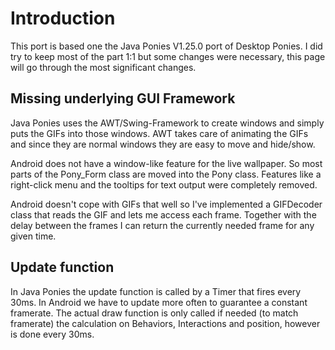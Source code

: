 # Introduction #

This port is based one the Java Ponies V1.25.0 port of Desktop Ponies.
I did try to keep most of the part 1:1 but some changes were necessary, this page will go through the most significant changes.

## Missing underlying GUI Framework ##
Java Ponies uses the AWT/Swing-Framework to create windows and simply puts the GIFs into those windows. AWT takes care of animating the GIFs and since they are normal windows they are easy to move and hide/show.

Android does not have a window-like feature for the live wallpaper. So most parts of the Pony\_Form class are moved into the Pony class. Features like a right-click menu and the tooltips for text output were completely removed.

Android doesn't cope with GIFs that well so I've implemented a GIFDecoder class that reads the GIF and lets me access each frame. Together with the delay between the frames I can return the currently needed frame for any given time.

## Update function ##
In Java Ponies the update function is called by a Timer that fires every 30ms. In Android we have to update more often to guarantee a constant framerate. The actual draw function is only called if needed (to match framerate) the calculation on Behaviors, Interactions and position, however is done every 30ms.